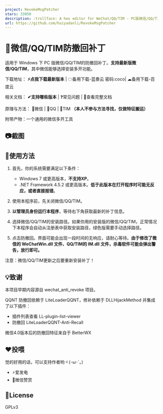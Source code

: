 ```yaml
---
project: RevokeMsgPatcher
stars: 33050
description: :trollface: A hex editor for WeChat/QQ/TIM - PC版微信/QQ/TIM防撤回补丁（我已经看到了，撤回也没用了）
url: https://github.com/huiyadanli/RevokeMsgPatcher
---
```


👀微信/QQ/TIM防撤回补丁
================

适用于 Windows 下 PC 版微信/QQ/TIM的防撤回补丁。**支持最新版微信/QQ/TIM**，其中微信能够选择安装多开功能。

下载地址： **⚡️点我下载最新版本** | ☁备用下载-蓝奏云 密码:coco| ☁备用下载-百度云

相关文档： **✔支持哪些版本** | ❓常见问题 | 📖查看完整文档

原理与方法： 📗微信 | 📕QQ | 📘TIM **（本人不参与方法寻找，仅做特征搬运）**

附带产物：一个通用的微信多开工具

📷截图
----

🔨使用方法
------

1.  首先，你的系统需要满足以下条件：
    
    -   Windows 7 或更高版本，**不支持XP**。
    -   .NET Framework 4.5.2 或更高版本。**低于此版本在打开程序时可能无反应，或者直接报错**。
2.  使用本程序前，先关闭微信/QQ/TIM。
    
3.  **以管理员身份运行本程序**，等待右下角获取最新的补丁信息。
    
4.  选择微信/QQ/TIM的安装路径。如果你用的安装版的微信/QQ/TIM，正常情况下本程序会自动从注册表中获取安装路径，绿色版需要手动选择路径。
    
5.  点击防撤回。界面可能会出现一段时间的无响应，请耐心等待。**由于修改了微信的 WeChatWin.dll 文件、QQ/TIM的 IM.dll 文件，杀毒软件可能会弹出警告，放行即可。**
    

注意：微信/QQ/TIM更新之后要重新安装补丁！

💡致谢
----

本项目早期内容源自 wechat\_anti\_revoke 项目。

QQNT 防撤回依赖于 LiteLoaderQQNT，修补依赖于 DLLHijackMethod 并集成了以下插件：

-   插件列表查看 LL-plugin-list-viewer
-   防撤回 LiteLoaderQQNT-Anti-Recall

微信4.0版本后的防撤回特征来自于 BetterWX

❤️投喂
----

觉的好用的话，可以支持作者哟ヾ(･ω･\`｡)

-   ⚡爱发电
-   🍚微信赞赏

📄License
---------

GPLv3
